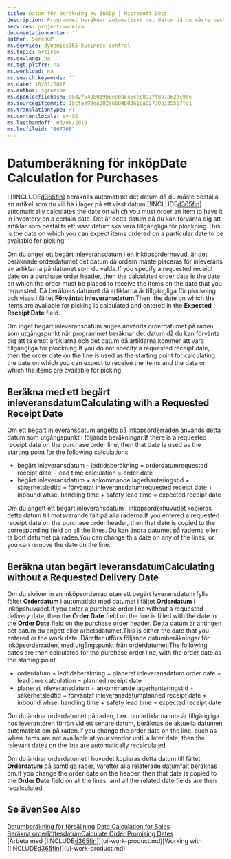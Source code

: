 ```yaml
---
title: Datum för beräkning av inköp | Microsoft Docs
description: Programmet beräknar automatiskt det datum då du måste beställa en artikel som du vill ha i lager på ett visst datum. Det är detta datum då du kan förvänta dig att artiklar som beställts ett visst datum ska vara tillgängliga för plockning.
services: project-madeira
documentationcenter: ''
author: SorenGP
ms.service: dynamics365-business-central
ms.topic: article
ms.devlang: na
ms.tgt_pltfrm: na
ms.workload: na
ms.search.keywords: ''
ms.date: 10/01/2018
ms.author: sgroespe
ms.openlocfilehash: 08d2f6498019b8ee0a646cec891ff897a62dc9de
ms.sourcegitcommit: 1bcfaa99ea302e6b84b8361ca02730b135557fc1
ms.translationtype: HT
ms.contentlocale: sv-SE
ms.lasthandoff: 03/08/2019
ms.locfileid: "807706"
---
```

# <a name="date-calculation-for-purchases"></a><span data-ttu-id="d5a76-104">Datumberäkning för inköp</span><span class="sxs-lookup"><span data-stu-id="d5a76-104">Date Calculation for Purchases</span></span>
<span data-ttu-id="d5a76-105">I [!INCLUDE[d365fin](includes/d365fin_md.md)] beräknas automatiskt det datum då du måste beställa en artikel som du vill ha i lager på ett visst datum.</span><span class="sxs-lookup"><span data-stu-id="d5a76-105">[!INCLUDE[d365fin](includes/d365fin_md.md)] automatically calculates the date on which you must order an item to have it in inventory on a certain date.</span></span> <span data-ttu-id="d5a76-106">Det är detta datum då du kan förvänta dig att artiklar som beställts ett visst datum ska vara tillgängliga för plockning.</span><span class="sxs-lookup"><span data-stu-id="d5a76-106">This is the date on which you can expect items ordered on a particular date to be available for picking.</span></span>  

<span data-ttu-id="d5a76-107">Om du anger ett begärt inleveransdatum i en inköpsorderhuvud, är det beräknade orderdatumet det datum då ordern måste placeras för inleverans av artiklarna på datumet som du valde.</span><span class="sxs-lookup"><span data-stu-id="d5a76-107">If you specify a requested receipt date on a purchase order header, then the calculated order date is the date on which the order must be placed to receive the items on the date that you requested.</span></span> <span data-ttu-id="d5a76-108">Då beräknas datumet då artiklarna är tillgängliga för plockning och visas i fältet **Förväntat inleveransdatum**.</span><span class="sxs-lookup"><span data-stu-id="d5a76-108">Then, the date on which the items are available for picking is calculated and entered in the **Expected Receipt Date** field.</span></span>  

<span data-ttu-id="d5a76-109">Om inget begärt inleveransdatum anges används orderdatumet på raden som utgångspunkt när programmet beräknar det datum då du kan förvänta dig att ta emot artiklarna och det datum då artiklarna kommer att vara tillgängliga för plockning.</span><span class="sxs-lookup"><span data-stu-id="d5a76-109">If you do not specify a requested receipt date, then the order date on the line is used as the starting point for calculating the date on which you can expect to receive the items and the date on which the items are available for picking.</span></span>  

## <a name="calculating-with-a-requested-receipt-date"></a><span data-ttu-id="d5a76-110">Beräkna med ett begärt inleveransdatum</span><span class="sxs-lookup"><span data-stu-id="d5a76-110">Calculating with a Requested Receipt Date</span></span>  
<span data-ttu-id="d5a76-111">Om ett begärt inleveransdatum angetts på inköpsorderraden används detta datum som utgångspunkt i följande beräkningar:</span><span class="sxs-lookup"><span data-stu-id="d5a76-111">If there is a requested receipt date on the purchase order line, then that date is used as the starting point for the following calculations.</span></span>  

- <span data-ttu-id="d5a76-112">begärt inleveransdatum – ledtidsberäkning = orderdatum</span><span class="sxs-lookup"><span data-stu-id="d5a76-112">requested receipt date - lead time calculation = order date</span></span>  
- <span data-ttu-id="d5a76-113">begärt inleveransdatum + ankommande lagerhanteringstid + säkerhetsledtid = förväntat inleveransdatum</span><span class="sxs-lookup"><span data-stu-id="d5a76-113">requested receipt date + inbound whse. handling time + safety lead time = expected receipt date</span></span>  

<span data-ttu-id="d5a76-114">Om du angett ett begärt inleveransdatum i inköpsorderhuvudet kopieras detta datum till motsvarande fält på alla raderna.</span><span class="sxs-lookup"><span data-stu-id="d5a76-114">If you entered a requested receipt date on the purchase order header, then that date is copied to the corresponding field on all the lines.</span></span> <span data-ttu-id="d5a76-115">Du kan ändra datumet på raderna eller ta bort datumet på raden.</span><span class="sxs-lookup"><span data-stu-id="d5a76-115">You can change this date on any of the lines, or you can remove the date on the line.</span></span>  

## <a name="calculating-without-a-requested-delivery-date"></a><span data-ttu-id="d5a76-116">Beräkna utan begärt leveransdatum</span><span class="sxs-lookup"><span data-stu-id="d5a76-116">Calculating without a Requested Delivery Date</span></span>  
<span data-ttu-id="d5a76-117">Om du skriver in en inköpsorderrad utan ett begärt leveransdatum fylls fältet **Orderdatum** i automatiskt med datumet i fältet **Orderdatum** i inköpshuvudet.</span><span class="sxs-lookup"><span data-stu-id="d5a76-117">If you enter a purchase order line without a requested delivery date, then the **Order Date** field on the line is filled with the date in the **Order Date** field on the purchase order header.</span></span> <span data-ttu-id="d5a76-118">Detta datum är antingen det datum du angett eller arbetsdatumet.</span><span class="sxs-lookup"><span data-stu-id="d5a76-118">This is either the date that you entered or the work date.</span></span> <span data-ttu-id="d5a76-119">Därefter utförs följande datumberäkningar för inköpsorderraden, med utgångspunkt från orderdatumet:</span><span class="sxs-lookup"><span data-stu-id="d5a76-119">The following dates are then calculated for the purchase order line, with the order date as the starting point.</span></span>  

- <span data-ttu-id="d5a76-120">orderdatum + ledtidsberäkning = planerat inleveransdatum.</span><span class="sxs-lookup"><span data-stu-id="d5a76-120">order date + lead time calculation = planned receipt date</span></span>  
- <span data-ttu-id="d5a76-121">planerat inleveransdatum + ankommande lagerhanteringstid + säkerhetsledtid = förväntat inleveransdatum</span><span class="sxs-lookup"><span data-stu-id="d5a76-121">planned receipt date + inbound whse. handling time + safety lead time = expected receipt date</span></span>  

<span data-ttu-id="d5a76-122">Om du ändrar orderdatumet på raden, t.ex. om artiklarna inte är tillgängliga hos leverantören förrän vid ett senare datum, beräknas de aktuella datumen automatiskt om på raden.</span><span class="sxs-lookup"><span data-stu-id="d5a76-122">If you change the order date on the line, such as when items are not available at your vendor until a later date, then the relevant dates on the line are automatically recalculated.</span></span>  

<span data-ttu-id="d5a76-123">Om du ändrar orderdatumet i huvudet kopieras detta datum till fältet **Orderdatum** på samtliga rader, varefter alla relaterade datumfält beräknas om.</span><span class="sxs-lookup"><span data-stu-id="d5a76-123">If you change the order date on the header, then that date is copied to the **Order Date** field on all the lines, and all the related date fields are then recalculated.</span></span>  

## <a name="see-also"></a><span data-ttu-id="d5a76-124">Se även</span><span class="sxs-lookup"><span data-stu-id="d5a76-124">See Also</span></span>  
 <span data-ttu-id="d5a76-125">[Datumberäkning för försäljning](sales-date-calculation-for-sales.md) </span><span class="sxs-lookup"><span data-stu-id="d5a76-125">[Date Calculation for Sales](sales-date-calculation-for-sales.md) </span></span>  
 [<span data-ttu-id="d5a76-126">Beräkna orderlöftesdatum</span><span class="sxs-lookup"><span data-stu-id="d5a76-126">Calculate Order Promising Dates</span></span>](sales-how-to-calculate-order-promising-dates.md)  
 <span data-ttu-id="d5a76-127">[Arbeta med [!INCLUDE[d365fin](includes/d365fin_md.md)]](ui-work-product.md)</span><span class="sxs-lookup"><span data-stu-id="d5a76-127">[Working with [!INCLUDE[d365fin](includes/d365fin_md.md)]](ui-work-product.md)</span></span>
